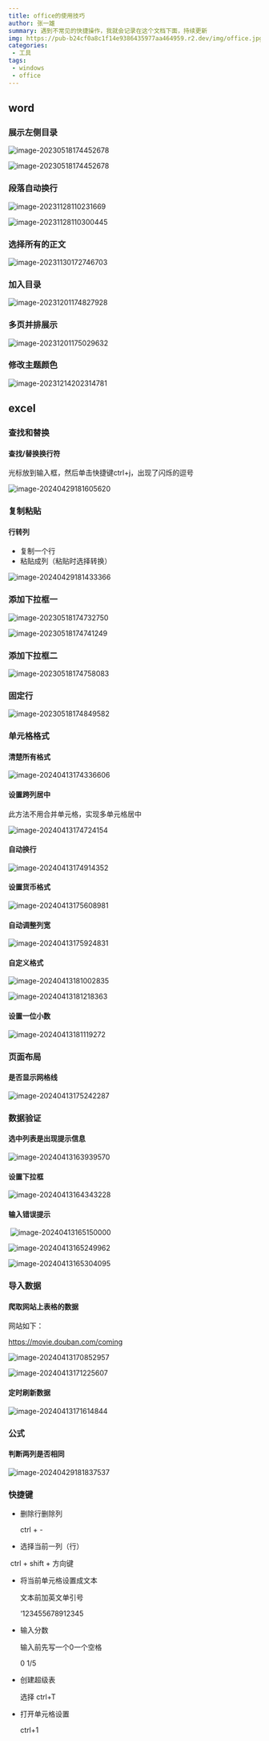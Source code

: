 ```yaml
---
title: office的使用技巧
author: 张一雄
summary: 遇到不常见的快捷操作，我就会记录在这个文档下面，持续更新
img: https://pub-b24cf0a8c1f14e9386435977aa464959.r2.dev/img/office.jpg
categories:
 - 工具
tags:
 - windows
 - office
---
```


## word

### 展示左侧目录

![image-20230518174452678](https://pub-b24cf0a8c1f14e9386435977aa464959.r2.dev/img/20230518174453.png)

![image-20230518174452678](https://pub-b24cf0a8c1f14e9386435977aa464959.r2.dev/img/20230518174453.png)

### 段落自动换行

![image-20231128110231669](https://pub-b24cf0a8c1f14e9386435977aa464959.r2.dev/img/20231128110233.png)

![image-20231128110300445](https://pub-b24cf0a8c1f14e9386435977aa464959.r2.dev/img/20231128110302.png)

### 选择所有的正文

![image-20231130172746703](https://pub-b24cf0a8c1f14e9386435977aa464959.r2.dev/img/20231130172748.png)

### 加入目录

![image-20231201174827928](https://pub-b24cf0a8c1f14e9386435977aa464959.r2.dev/img/20231201174830.png)

### 多页并排展示

![image-20231201175029632](https://pub-b24cf0a8c1f14e9386435977aa464959.r2.dev/img/20231201175031.png)

### 修改主题颜色

![image-20231214202314781](https://pub-b24cf0a8c1f14e9386435977aa464959.r2.dev/img/20231214202318.png)

## excel

### 查找和替换

#### 查找/替换换行符

光标放到输入框，然后单击快捷键ctrl+j，出现了闪烁的逗号

![image-20240429181605620](https://pub-b24cf0a8c1f14e9386435977aa464959.r2.dev/img/20240429181607.png)

### 复制粘贴

#### 行转列

- 复制一个行
- 粘贴成列（粘贴时选择转换）

![image-20240429181433366](https://pub-b24cf0a8c1f14e9386435977aa464959.r2.dev/img/20240429181435.png)

### 添加下拉框一

![image-20230518174732750](https://pub-b24cf0a8c1f14e9386435977aa464959.r2.dev/img/20230518174733.png)

![image-20230518174741249](https://pub-b24cf0a8c1f14e9386435977aa464959.r2.dev/img/20230518174742.png)

### 添加下拉框二

![image-20230518174758083](https://pub-b24cf0a8c1f14e9386435977aa464959.r2.dev/img/20230518174759.png)



### 固定行

![image-20230518174849582](https://pub-b24cf0a8c1f14e9386435977aa464959.r2.dev/img/20230518174850.png)

### 单元格格式

#### 清楚所有格式

![image-20240413174336606](https://pub-b24cf0a8c1f14e9386435977aa464959.r2.dev/img/20240413174338.png)

#### 设置跨列居中

此方法不用合并单元格，实现多单元格居中

![image-20240413174724154](https://pub-b24cf0a8c1f14e9386435977aa464959.r2.dev/img/20240413174726.png)

#### 自动换行

![image-20240413174914352](https://pub-b24cf0a8c1f14e9386435977aa464959.r2.dev/img/20240413174916.png)

#### 设置货币格式

![image-20240413175608981](https://pub-b24cf0a8c1f14e9386435977aa464959.r2.dev/img/20240413175611.png)

#### 自动调整列宽

![image-20240413175924831](https://pub-b24cf0a8c1f14e9386435977aa464959.r2.dev/img/20240413175926.png)

#### 自定义格式

![image-20240413181002835](https://pub-b24cf0a8c1f14e9386435977aa464959.r2.dev/img/20240413181005.png)

![image-20240413181218363](https://pub-b24cf0a8c1f14e9386435977aa464959.r2.dev/img/20240413181220.png)

#### 设置一位小数

![image-20240413181119272](https://pub-b24cf0a8c1f14e9386435977aa464959.r2.dev/img/20240413181121.png)

### 页面布局

#### 是否显示网格线

![image-20240413175242287](https://pub-b24cf0a8c1f14e9386435977aa464959.r2.dev/img/20240413175244.png)

### 数据验证

#### 选中列表是出现提示信息

![image-20240413163939570](https://pub-b24cf0a8c1f14e9386435977aa464959.r2.dev/img/20240413163941.png)

#### 设置下拉框

![image-20240413164343228](https://pub-b24cf0a8c1f14e9386435977aa464959.r2.dev/img/20240413164345.png)

#### 输入错误提示

​	![image-20240413165150000](https://pub-b24cf0a8c1f14e9386435977aa464959.r2.dev/img/20240413165151.png)

![image-20240413165249962](https://pub-b24cf0a8c1f14e9386435977aa464959.r2.dev/img/20240413165251.png)

![image-20240413165304095](https://pub-b24cf0a8c1f14e9386435977aa464959.r2.dev/img/20240413165306.png)

### 导入数据

#### 爬取网站上表格的数据

网站如下：

https://movie.douban.com/coming

![image-20240413170852957](https://pub-b24cf0a8c1f14e9386435977aa464959.r2.dev/img/20240413170855.png)

![image-20240413171225607](https://pub-b24cf0a8c1f14e9386435977aa464959.r2.dev/img/20240413171227.png)

#### 定时刷新数据

![image-20240413171614844](https://pub-b24cf0a8c1f14e9386435977aa464959.r2.dev/img/20240413171616.png)



### 公式

#### 判断两列是否相同

![image-20240429181837537](https://pub-b24cf0a8c1f14e9386435977aa464959.r2.dev/img/20240429181839.png)

### 快捷键

- 删除行删除列

  ctrl + -

- 选择当前一列（行）

​		ctrl + shift + 方向键

- 将当前单元格设置成文本

  文本前加英文单引号

  ‘123455678912345

- 输入分数

  输入前先写一个0一个空格

  0 1/5

- 创建超级表

  选择 ctrl+T

- 打开单元格设置

  ctrl+1
